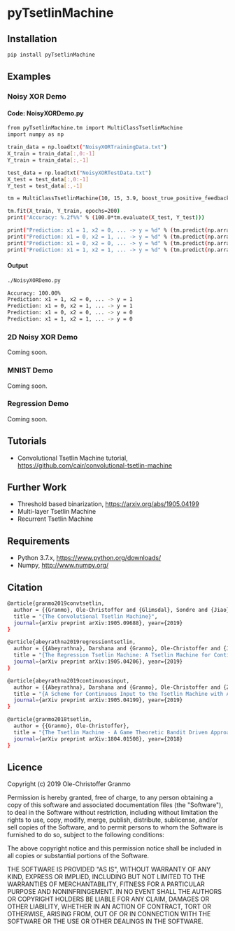 # pyTsetlinMachine

## Installation

```bash
pip install pyTsetlinMachine
```

## Examples

### Noisy XOR Demo

#### Code: NoisyXORDemo.py

```bash
from pyTsetlinMachine.tm import MultiClassTsetlinMachine
import numpy as np 

train_data = np.loadtxt("NoisyXORTrainingData.txt")
X_train = train_data[:,0:-1]
Y_train = train_data[:,-1]

test_data = np.loadtxt("NoisyXORTestData.txt")
X_test = test_data[:,0:-1]
Y_test = test_data[:,-1]

tm = MultiClassTsetlinMachine(10, 15, 3.9, boost_true_positive_feedback=0)

tm.fit(X_train, Y_train, epochs=200)
print("Accuracy: %.2f%%" % (100.0*tm.evaluate(X_test, Y_test)))

print("Prediction: x1 = 1, x2 = 0, ... -> y = %d" % (tm.predict(np.array([1,0,1,0,1,0,1,1,1,1,0,0]))))
print("Prediction: x1 = 0, x2 = 1, ... -> y = %d" % (tm.predict(np.array([0,1,1,0,1,0,1,1,1,1,0,0]))))
print("Prediction: x1 = 0, x2 = 0, ... -> y = %d" % (tm.predict(np.array([0,0,1,0,1,0,1,1,1,1,0,0]))))
print("Prediction: x1 = 1, x2 = 1, ... -> y = %d" % (tm.predict(np.array([1,1,1,0,1,0,1,1,1,1,0,0]))))
```


#### Output

```bash
./NoisyXORDemo.py 

Accuracy: 100.00%
Prediction: x1 = 1, x2 = 0, ... -> y = 1
Prediction: x1 = 0, x2 = 1, ... -> y = 1
Prediction: x1 = 0, x2 = 0, ... -> y = 0
Prediction: x1 = 1, x2 = 1, ... -> y = 0
```

### 2D Noisy XOR Demo

Coming soon.

### MNIST Demo

Coming soon.

### Regression Demo

Coming soon.

## Tutorials

* Convolutional Tsetlin Machine tutorial, https://github.com/cair/convolutional-tsetlin-machine

## Further Work

* Threshold based binarization, https://arxiv.org/abs/1905.04199
* Multi-layer Tsetlin Machine
* Recurrent Tsetlin Machine

## Requirements

- Python 3.7.x, https://www.python.org/downloads/
- Numpy, http://www.numpy.org/

## Citation

```bash
@article{granmo2019convtsetlin,
  author = {{Granmo}, Ole-Christoffer and {Glimsdal}, Sondre and {Jiao}, Lei and {Goodwin}, Morten and {Omlin}, Christian W. and {Berge}, Geir Thore},
  title = "{The Convolutional Tsetlin Machine}",
  journal={arXiv preprint arXiv:1905.09688}, year={2019}
}
```

```bash
@article{abeyrathna2019regressiontsetlin,
  author = {{Abeyrathna}, Darshana and {Granmo}, Ole-Christoffer and {Jiao}, Lei and {Goodwin}, Morten},
  title = "{The Regression Tsetlin Machine: A Tsetlin Machine for Continuous Output Problems}",
  journal={arXiv preprint arXiv:1905.04206}, year={2019}
}
```

```bash
@article{abeyrathna2019continuousinput,
  author = {{Abeyrathna}, Darshana and {Granmo}, Ole-Christoffer and {Zhang}, Xuan and {Goodwin}, Morten},
  title = "{A Scheme for Continuous Input to the Tsetlin Machine with Applications to Forecasting Disease Outbreaks}",
  journal={arXiv preprint arXiv:1905.04199}, year={2019}
}
```

```bash
@article{granmo2018tsetlin,
  author = {{Granmo}, Ole-Christoffer},
  title = "{The Tsetlin Machine - A Game Theoretic Bandit Driven Approach to Optimal Pattern Recognition with Propositional Logic}",
  journal={arXiv preprint arXiv:1804.01508}, year={2018}
}
```

## Licence

Copyright (c) 2019 Ole-Christoffer Granmo

Permission is hereby granted, free of charge, to any person obtaining a copy
of this software and associated documentation files (the "Software"), to deal
in the Software without restriction, including without limitation the rights
to use, copy, modify, merge, publish, distribute, sublicense, and/or sell
copies of the Software, and to permit persons to whom the Software is
furnished to do so, subject to the following conditions:

The above copyright notice and this permission notice shall be included in all
copies or substantial portions of the Software.

THE SOFTWARE IS PROVIDED "AS IS", WITHOUT WARRANTY OF ANY KIND, EXPRESS OR
IMPLIED, INCLUDING BUT NOT LIMITED TO THE WARRANTIES OF MERCHANTABILITY,
FITNESS FOR A PARTICULAR PURPOSE AND NONINFRINGEMENT. IN NO EVENT SHALL THE
AUTHORS OR COPYRIGHT HOLDERS BE LIABLE FOR ANY CLAIM, DAMAGES OR OTHER
LIABILITY, WHETHER IN AN ACTION OF CONTRACT, TORT OR OTHERWISE, ARISING FROM,
OUT OF OR IN CONNECTION WITH THE SOFTWARE OR THE USE OR OTHER DEALINGS IN THE
SOFTWARE.
